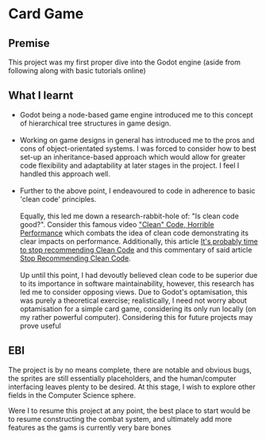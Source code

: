 # Card Game

## Premise
This project was my first proper dive into the Godot engine (aside from following along with basic tutorials online)

## What I learnt
- Godot being a node-based game engine introduced me to this concept of hierarchical tree structures in game design.
<br><br>
- Working on game designs in general has introduced me to the pros and cons of object-orientated systems. I was forced to consider how to best set-up an inheritance-based approach which would allow for greater code flexibility and adaptability at later stages in the project. I feel I handled this approach well.
<br><br>
- Further to the above point, I endeavoured to code in adherence to basic 'clean code' principles.<br><br>Equally, this led me down a research-rabbit-hole of: "Is clean code good?". Consider this famous video ["Clean" Code, Horrible Performance](https://www.youtube.com/watch?v=tD5NrevFtbU) which combats the idea of clean code demonstrating its clear impacts on performance. Additionally, this article [It's probably time to stop recommending Clean Code](https://qntm.org/clean) and this commentary of said article [Stop Recommending Clean Code](https://www.youtube.com/watch?v=IqHaGd9J42s). <br><br>Up until this point, I had devoutly believed clean code to be superior due to its importance in software maintainability, however, this research has led me to consider opposing views. Due to Godot's optamisation, this was purely a theoretical exercise; realistically, I need not worry about optamisation for a simple card game, considering its only run locally (on my rather powerful computer). Considering this for future projects may prove useful

## EBI
The project is by no means complete, there are notable and obvious bugs, the sprites are still essentially placeholders, and the human/computer interfacing leaves plenty to be desired. At this stage, I wish to explore other fields in the Computer Science sphere. 

Were I to resume this project at any point, the best place to start would be to resume constructing the combat system, and ultimately add more features as the gams is currently very bare bones


